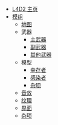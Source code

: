 - [L4D2 主页](l4d2/)
- [模组](l4d2/mod/)
  - [地图](l4d2/mod/map.md)
  - 武器
    - [主武器](l4d2/mod/weapon/primary.md)
    - [副武器](l4d2/mod/weapon/sidearm.md)
    - [其他武器](l4d2/mod/weapon/other.md)
  - 模型
    - [幸存者](l4d2/mod/model/survivor.md)
    - [感染者](l4d2/mod/model/infected.md)
    - [杂项](l4d2/mod/model/misc.md)
  - [音效](l4d2/mod/sound.md)
  - [纹理](l4d2/mod/texture.md)
  - [界面](l4d2/mod/ui.md)
  - [杂项](l4d2/mod/misc.md)
